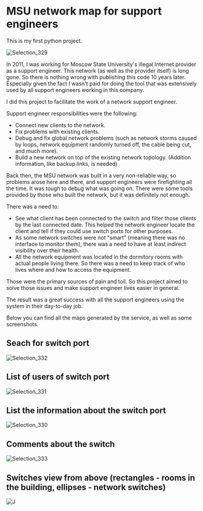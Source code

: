 # MSU network map for support engineers

This is my first python project.

![Selection_329](https://user-images.githubusercontent.com/1616237/137812505-8958407e-96a0-4161-ad2f-990fa2f03c9a.png)

In 2011, I was working for Moscow State University's illegal Internet provider as a support engineer. This network (as well as the provider itself) is long gone. So there is nothing wrong with publishing this code 10 years later. Especially given the fact I wasn't paid for doing the tool that was extensively used by all support engineers working in this company.

I did this project to facilitate the work of a network support engineer.

Support engineer responsibilities were the following:

* Connect new clients to the network.
* Fix problems with existing clients.
* Debug and fix global network problems (such as network storms caused by loops, network equipment randomly turned off, the cable being cut, and much more).
* Build a new network on top of the existing network topology. (Addition information, like backup links, is needed)

Back then, the MSU network was built in a very non-reliable way, so problems arose here and there, and support engineers were firefighting all the time. It was tough to debug what was going on. There were some tools provided by those who built the network, but it was definitely not enough.

There was a need to:

* See what client has been connected to the switch and filter those clients by the last connected date. This helped the network engineer locate the client and tell if they could use switch ports for other purposes.
* As some network switches were not "smart" (meaning there was no interface to monitor them), there was a need to have at least indirect visibility over their health.
* All the network equipment was located in the dormitory rooms with actual people living there. So there was a need to keep track of who lives where and how to access the equipment.

Those were the primary sources of pain and toil. So this project aimed to solve those issues and make support engineer lives easier in general.

The result was a great success with all the support engineers using the system in their day-to-day job.

Below you can find all the maps generated by the service, as well as some screenshots.


## Seach for switch port
![Selection_332](https://user-images.githubusercontent.com/1616237/137812824-6fa4ccb6-af0b-46c6-9312-250c7b479a90.png)

## List of users of switch port
![Selection_331](https://user-images.githubusercontent.com/1616237/137812825-a87c5551-a4d5-4d42-a157-cb812306e32d.png)

## List the information about the switch port 
![Selection_330](https://user-images.githubusercontent.com/1616237/137812827-6e9ed35c-fc9b-418c-85d5-52cc8922c4f9.png)

## Comments about the switch
![Selection_333](https://user-images.githubusercontent.com/1616237/137813375-f68c5c5b-a5a2-4012-9027-7ef3d5dbc5cc.png)

## Switches view from above (rectangles - rooms in the building, ellipses - network switches)
![J](https://user-images.githubusercontent.com/1616237/137812881-d793a8fc-1f83-44a0-ab28-847cea8f4ef8.gif)
